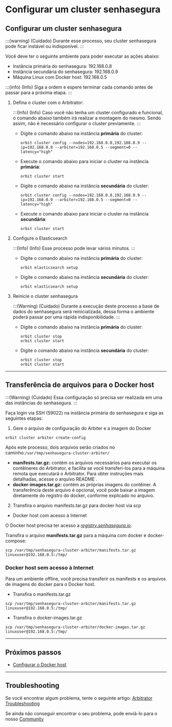 # Configurar um cluster senhasegura

## Configurar um cluster senhasegura

:::(warning) (Cuidado)
Durante esse processo, seu cluster senhasegura pode ficar instável ou indisponível.
:::

Você deve ter o seguinte ambiente para poder executar as ações abaixo:

- Instância primária do senhasegura: 192.168.0.8
- Instância secundária do senhasegura: 192.168.0.9
- Máquina Linux com Docker host: 192.168.0.5

:::(info) (Info)
Siga a ordem e espere terminar cada comando antes de passar para a próxima etapa.
:::

1. Defina o cluster com o Arbitrator:

    :::(Info) (Info)
    Caso você não tenha um cluster configurado e funcional, o comando abaixo também irá
    realizar a montagem do mesmo. Sendo assim, não é necessário configurar o cluster previamente.
    :::

    - Digite o comando abaixo na instância **primária** do cluster:

        ```
        orbit cluster config --nodes=192.168.0.8,192.168.0.9 --ip=192.168.0.8 --arbiter=192.168.0.5 --segment=0 --latency="high"
        ```

    - Execute o comando abaixo para iniciar o cluster na instância **primária**:

        ```
        orbit cluster start
        ```

    - Digite o comando abaixo na instância **secundária** do cluster:

        ```
        orbit cluster config --nodes=192.168.0.8,192.168.0.9 --ip=192.168.0.9 --arbiter=192.168.0.5 --segment=0 --latency="high"
        ```
    - Execute o comando abaixo para iniciar o cluster na instância **secundária**:

        ```
        orbit cluster start
        ```
    
2. Configure o Elasticsearch

    :::(Info) (Info)
    Esse processo pode levar vários minutos.
    :::

    - Digite o comando abaixo na instância **primária** do cluster:

        ```
        orbit elasticsearch setup
        ```

    - Digite o comando abaixo na instância **secundária** do cluster:

        ```
        orbit elasticsearch setup
        ```
    
3. Reinicie o cluster senhasegura

    :::(Warning) (Cuidado)
    Durante a execução deste processo a base de dados do senhasegura será reinicializada, dessa forma o ambiente poderá passar por uma rápida indisponibilidade.
    :::

    - Digite o comando abaixo na instância **primária** do cluster:

        ```
        orbit cluster stop
        orbit cluster start

        ```

    - Digite o comando abaixo na instância **secundária** do cluster:

        ```
        orbit cluster stop
        orbit cluster start

        ```
    

---

## Transferência de arquivos para o Docker host

:::(Warning) (Cuidado)
Essa configuração só precisa ser realizada em uma das instâncias do senhasegura.
:::

Faça login via SSH (59022) na instância primária do senhasegura e siga as seguintes etapas:

1. Gere o arquivo de configuração do Arbiter e a imagem do Docker

```
orbit cluster arbiter create-config

```

Após este processo, dois arquivos serão criados no caminho:`/var/tmp/senhasegura-cluster-arbiter/`

- **manifests.tar.gz:** contém os arquivos necessários para executar os contêineres do Arbitrator, e facilita se você transferi-los para a máquina remota que executará o Arbitrator. Para obter instruções mais detalhadas, acesse o arquivo README .
- **docker-images.tar.gz:** contém as próprias imagens do contêiner. A transferência deste arquivo é opcional, você pode baixar a imagem diretamente do registro do docker, conforme explicado no arquivo.

2. Transfira o arquivo manifests.tar.gz para docker host via scp
- Docker host com acesso à Internet

O Docker host precisa ter acesso a *[registry.senhasegura.io](http://registry.senhasegura.io/)*.

Transfira o arquivo **manifests.tar.gz** para a máquina com docker e docker-compose:

```
scp /var/tmp/senhasegura-cluster-arbiter/manifests.tar.gz linuxuser@192.168.0.5:/tmp/

```

### Docker host sem acesso à Internet

Para um ambiente offline, você precisa transferir os manifests e os arquivos de imagens do docker para o Docker host.

- Transfira o manifests.tar.gz

```
scp /var/tmp/senhasegura-cluster-arbiter/manifests.tar.gz linuxuser@192.168.0.5:/tmp/

```

- Transfira o docker-images.tar.gz

```
scp /var/tmp/senhasegura-cluster-arbiter/docker-images.tar.gz linuxuser@192.168.0.5:/tmp/

```

---

## Próximos passos

- [Configurar o Docker host](/v3-32/docs/pt/arbitrator-docker-settings)

---

## Troubleshooting

Se você encontrar algum problema, tente o seguinte artigo: [Arbitrator Troubleshooting](/v3-32/docs/arbitrator-troubleshooting)

Se ainda não conseguir encontrar o seu problema, pode enviá-lo para o nosso [Community](https://community.senhasegura.io/?utm_source=HelpCenter&utm_medium=Article&utm_campaign=ArbitratorInstallation)